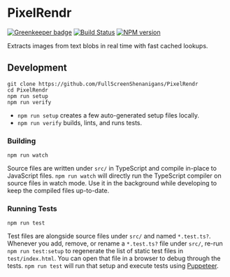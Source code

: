 <!-- {{Top}} -->
# PixelRendr
[![Greenkeeper badge](https://badges.greenkeeper.io/FullScreenShenanigans/PixelRendr.svg)](https://greenkeeper.io/)
[![Build Status](https://travis-ci.org/FullScreenShenanigans/PixelRendr.svg?branch=master)](https://travis-ci.org/FullScreenShenanigans/PixelRendr)
[![NPM version](https://badge.fury.io/js/pixelrendr.svg)](http://badge.fury.io/js/pixelrendr)

Extracts images from text blobs in real time with fast cached lookups.
<!-- {{/Top}} -->

<!-- {{Development}} -->
## Development

```
git clone https://github.com/FullScreenShenanigans/PixelRendr
cd PixelRendr
npm run setup
npm run verify
```

* `npm run setup` creates a few auto-generated setup files locally.
* `npm run verify` builds, lints, and runs tests.

### Building

```shell
npm run watch
```

Source files are written under `src/` in TypeScript and compile in-place to JavaScript files.
`npm run watch` will directly run the TypeScript compiler on source files in watch mode.
Use it in the background while developing to keep the compiled files up-to-date.

### Running Tests

```shell
npm run test
```

Test files are alongside source files under `src/` and named `*.test.ts?`.
Whenever you add, remove, or rename a `*.test.ts?` file under `src/`, re-run `npm run test:setup` to regenerate the list of static test files in `test/index.html`.
You can open that file in a browser to debug through the tests.
`npm run test` will run that setup and execute tests using [Puppeteer](https://github.com/GoogleChrome/puppeteer).
<!-- {{/Development}} -->
